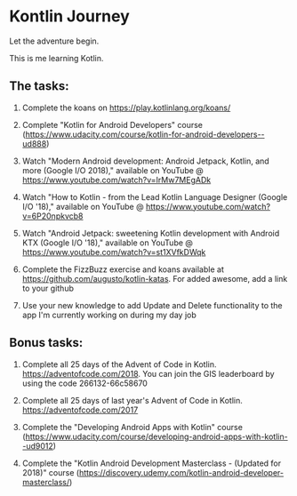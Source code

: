 # Kontlin Journey

Let the adventure begin. 

This is me learning Kotlin.

## The tasks:
1. Complete the koans on https://play.kotlinlang.org/koans/

2. Complete "Kotlin for Android Developers" course (https://www.udacity.com/course/kotlin-for-android-developers--ud888)

3. Watch "Modern Android development: Android Jetpack, Kotlin, and more (Google I/O 2018)," available on YouTube @ https://www.youtube.com/watch?v=IrMw7MEgADk

4. Watch "How to Kotlin - from the Lead Kotlin Language Designer (Google I/O '18)," available on YouTube @ https://www.youtube.com/watch?v=6P20npkvcb8

5. Watch "Android Jetpack: sweetening Kotlin development with Android KTX (Google I/O '18)," available on YouTube @ https://www.youtube.com/watch?v=st1XVfkDWqk

6. Complete the FizzBuzz exercise and koans available at https://github.com/augusto/kotlin-katas. For added awesome, add a link to your github

7. Use your new knowledge to add Update and Delete functionality to the app I'm currently working on during my day job

## Bonus tasks:
1. Complete all 25 days of the Advent of Code in Kotlin. https://adventofcode.com/2018. You can join the GIS leaderboard by using the code 266132-66c58670

2. Complete all 25 days of last year's Advent of Code in Kotlin. https://adventofcode.com/2017

3. Complete the "Developing Android Apps with Kotlin" course (https://www.udacity.com/course/developing-android-apps-with-kotlin--ud9012)

4. Complete the "Kotlin Android Development Masterclass - (Updated for 2018)" course (https://discovery.udemy.com/kotlin-android-developer-masterclass/)